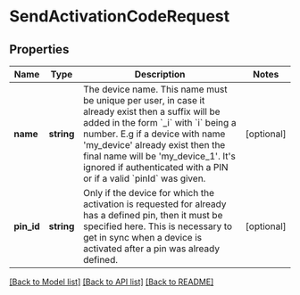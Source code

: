 # SendActivationCodeRequest

## Properties
Name | Type | Description | Notes
------------ | ------------- | ------------- | -------------
**name** | **string** | The device name. This name must be unique per user, in case it already exist then a suffix will be added in the form &#x60;_i&#x60; with &#x60;i&#x60; being a number. E.g if a device with name &#x27;my_device&#x27; already exist then the final name will be &#x27;my_device_1&#x27;. It&#x27;s ignored if authenticated with a PIN or if a valid &#x60;pinId&#x60; was given. | [optional] 
**pin_id** | **string** | Only if the device for which the activation is requested for already has a defined pin, then it must be specified here. This is necessary to get in sync when a device is activated after a pin was already defined. | [optional] 

[[Back to Model list]](../../README.md#documentation-for-models) [[Back to API list]](../../README.md#documentation-for-api-endpoints) [[Back to README]](../../README.md)

